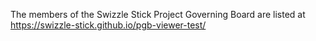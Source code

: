 The members of the Swizzle Stick Project Governing Board are listed at https://swizzle-stick.github.io/pgb-viewer-test/
